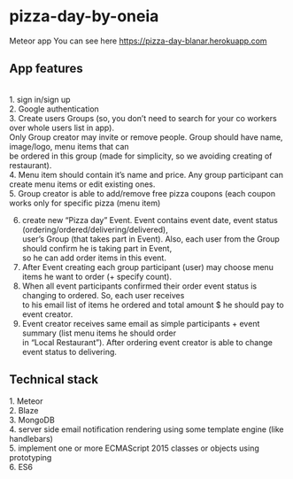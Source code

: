 # pizza-day-by-oneia
Meteor app You can see here https://pizza-day-blanar.herokuapp.com <br>
<h2>App features</h2><br>
1. sign in/sign up<br>
2. Google authentication<br>
3. Create users Groups (so, you don’t need to search for your co workers over whole users list in app).<br>
Only Group creator may invite or remove people. Group should have name, image/logo, menu items that can<br> 
be ordered in this group (made for simplicity, so we avoiding creating of restaurant).<br>
4. Menu item should contain it’s name and price. Any group participant can create menu items or edit existing ones.<br>
5. Group creator is able to add/remove free pizza coupons (each coupon works only for specific pizza (menu item)<br>

6. create new “Pizza day” Event. Event contains event date, event status (ordering/ordered/delivering/delivered),<br>
user’s Group (that takes part in Event). Also, each user from the Group should confirm he is taking part in Event,<br>
so he can add order items in this event.<br>
7. After Event creating each group participant (user) may choose menu items he want to order (+ specify count).
8. When all event participants confirmed their order event status is changing to ordered. So, each user receives<br>
to his email list of items he ordered and total amount $ he should pay to event creator.<br>
9. Event creator receives same email as simple participants + event summary (list menu items he should order<br>
in “Local Restaurant”). After ordering event creator is able to change event status to delivering.<br>

<h2>Technical stack</h2>
1. Meteor<br>
2. Blaze<br>
3. MongoDB<br>
4. server side email notification rendering using some template engine (like handlebars)<br>
5. implement one or more ECMAScript 2015 classes or objects using prototyping<br>
6. ES6
